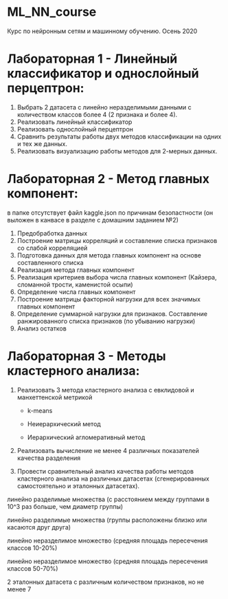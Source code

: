 # ML_NN_course
Курс по нейронным сетям и машинному обучению. Осень 2020

# Лабораторная 1 - Линейный классификатор и однослойный перцептрон:

1. Выбрать 2 датасета с линейно неразделимыми данными с количеством классов более 4 (2 признака и более 4).
2. Реализовать линейный классификатор
3. Реализовать однослойный перцептрон
4. Сравнить результаты работы двух методов классификации на одних и тех же данных.
5. Реализовать визуализацию работы методов для 2-мерных данных.

# Лабораторная 2 - Метод главных компонент:

в папке отсутствует файл kaggle.json по причинам безопастности (он выложен в канвасе в разделе с домашним заданием №2)

1. Предобработка данных
2. Построение матрицы корреляций и составление списка признаков со слабой корреляцией
3. Подготовка данных для метода главных компонент на основе составленного списка
4. Реализация метода главных компонент
5. Реализация критериев выбора числа главных компонент (Кайзера, сломанной трости, каменистой осыпи)
6. Определение числа главных компонент
7. Построение матрицы факторной нагрузки для всех значимых главных компонент
8. Определение суммарной нагрузки для признаков. Составление ранжированного списка признаков (по убыванию нагрузки)
9. Анализ остатков

# Лабораторная 3 - Методы кластерного анализа:

1. Реализовать 3 метода кластерного анализа с евклидовой и манхеттенской метрикой
 
   - k-means
  
   - Неиерархический метод
  
   - Иерархический агломеративный метод

2. Реализовать вычисление не менее 4 различных показателей качества разделения

3. Провести сравнительный анализ качества работы методов кластерного анализа на различных датасетах (сгенерированных самостоятельно и эталонных датасетах).

  линейно разделимые множества (с расстоянием между группами в 10^3 раз больше, чем диаметр группы)

  линейно разделимые множества (группы расположены близко или касаются друг друга)

  линейно неразделимое множество (средняя площадь пересечения классов 10-20%)

  линейно неразделимое множество (средняя площадь пересечения классов 50-70%)

  2 эталонных датасета с различным количеством признаков, но не менее 7
 
